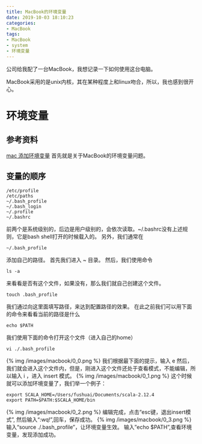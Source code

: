 ```yaml
---
title: MacBook的环境变量
date: 2019-10-03 18:10:23
categories:
- MacBook
tags:
- MacBook
- system
- 环境变量
---
```

公司给我配了一台MacBook，我想记录一下如何使用这台电脑。
<!-- more -->
MacBook采用的是unix内核，其在某种程度上和linux吻合，所以，我也感到很开心。
# 环境变量
## 参考资料
[mac 添加环境变量](https://blog.csdn.net/handsomefuhs/article/details/79687381)
首先就是关于MacBook的环境变量问题。
## 变量的顺序

	/etc/profile 
	/etc/paths 
	~/.bash_profile 
	~/.bash_login 
	~/.profile 
	~/.bashrc 
	
前两个是系统级别的，后边是用户级别的，会依次读取。~/.bashrc没有上述规则，它是bash shell打开的时候载入的。
另外，我们通常在

	~/.bash_profile
	
添加自己的路径。
首先我们进入 ~ 目录。
然后，我们使用命令

	ls -a
	
来看看是否有这个文件，如果没有，那么我们就自己创建这个文件。

	touch .bash_profile
	
我们通过向这里面填写路径，来达到配置路径的效果。
在此之前我们可以用下面的命令来看看当前的路径是什么

	echo $PATH
	
我们使用下面的命令打开这个文件（进入自己的home）

	vi ./.bash_profile
	
{% img /images/macbook/0_0.png %}
我们根据最下面的提示，输入 e
然后，我们就会进入这个文件内，但是，刚进入这个文件还处于查看模式，不能编辑，所以输入 i ，进入 insert 模式。
{% img /images/macbook/0_1.png %}
这个时候就可以添加环境变量了，我们举一个例子：

	export SCALA_HOME=/Users/fushuai/Documents/scala-2.12.4
	export PATH=$PATH:$SCALA_HOME/bin
	
{% img /images/macbook/0_2.png %}
编辑完成，点击“esc键，退出insert模式”, 然后输入“:wq!”,回车，保存成功。 
{% img /images/macbook/0_3.png %}
输入“source ./.bash_profile”，让环境变量生效。
输入”echo $PATH”,查看环境变量，发现添加成功。





